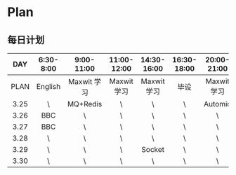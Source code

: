 # Plan

## 每日计划
|DAY|6:30-8:00|9:00-11:00|11:00-12:00|14:30-16:00|16:30-18:00|20:00-21:00|21:20-22:50
|:-:|:-------:|:--------:|:---------:|:---------:|:---------:|:---------:|:---------:|
|PLAN|English|Maxwit 学习|Maxwit 学习|Maxwit 学习|毕设       |Maxwit 学习|毕设
|3.25|\      |MQ+Redis  |\         |\          |\         |Automic   |\         
|3.26|BBC    |\         |\         |\          |\         |\         |\         
|3.27|BBC    |\         |\         |\          |\         |\         |\         
|3.28|\      |\         |\         |\          |\         |\         |\         
|3.29|\      |\         |\         |Socket     |\         |\         |\         
|3.30|\      |\         |\         |\          |\         |\         |\         
